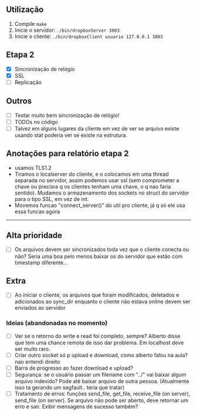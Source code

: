 ## Utilização
1. Compile ```make```
2. Inicie o servidor: ```./bin/dropboxServer 3003```
3. Inicie o cliente: ```./bin/dropboxClient usuario 127.0.0.1 3003```

## Etapa 2
- [x] Sincronização de relógio
- [x] SSL
- [ ] Replicação

## Outros
- [ ] Testar muito bem sincronização de relógio!
- [ ] TODOs no código
- [ ] Talvez em alguns lugares da cliente em vez de ver se arquivo existe usando stat poderia ver se existe na estrutura.

## Anotações para relatório etapa 2
- usamos TLS1.2
- Tiramos o localserver do cliente, e o colocamos em uma thread separada no servidor, assim podemos usar ssl (sem comprometer a chave ou precisra q os clientes tenham uma chave, o q nao faria sentido). Mudamos o armazenamento dos sockets no struct do servidor para o tipo SSL, em vez de int.
- Movemos funcao "connect_server()" do util pro cliente, já q só ele usa essa funcao agora

-------------------------------

## Alta prioridade
- [ ] Os arquivos devem ser sincronizados toda vez que o cliente conecta ou não? Seria uma boa pelo menos baixar os do servidor que estão com timestamp diferente...

## Extra
- [ ] Ao iniciar o cliente, os arquivos que foram modificados, deletados e adicionados ao sync_dir enquanto o cliente não estava online devem ser enviados ao servidor

### Ideias (abandonadas no momento)
- [ ] Ver se o retorno do write e read foi completo, sempre? Alberto disse que tem uma chance remota de isso dar problema. Em localhost deve ser muito raro.
- [ ] Criar outro socket só p upload e download, como alberto falou na aula? nao entendi direito
- [ ] Barra de progresso ao fazer download e upload?
- [ ] Segurança: se o usuário passar um filename com "../" vai baixar algum arquivo indevido? Pode até baixar arquivo de outra pessoa. (Atualmente isso ta gerando um segfault.. teria que tratar)
- [ ] Tratamento de erros: funções send_file, get_file, receive_file (on server), send_file (on server). Se arquivo não pode ser aberto, deve retornar um erro e sair. Exibir mensagens de sucesso também?
